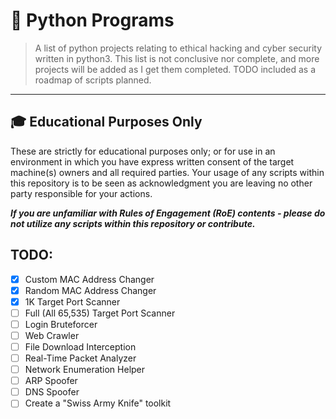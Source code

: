 # :snake: Python Programs
 > A list of python projects relating to ethical hacking and cyber security written in python3. This list is not conclusive nor complete, and more projects will be added as I get them completed. TODO included as a roadmap of scripts planned.
---
## 🎓 Educational Purposes Only
These are strictly for educational purposes only; or for use in an environment in which you have express written consent of the target machine(s) owners and all required parties. Your usage of any scripts within this repository is to be seen as acknowledgment you are leaving no other party responsible for your actions.

<b><em>If you are unfamiliar with Rules of Engagement (RoE) contents - please do not utilize any scripts within this repository or contribute.</b></em>

## TODO:
- [X] Custom MAC Address Changer
- [X] Random MAC Address Changer
- [X] 1K Target Port Scanner
- [ ] Full (All 65,535) Target Port Scanner
- [ ] Login Bruteforcer
- [ ] Web Crawler
- [ ] File Download Interception
- [ ] Real-Time Packet Analyzer
- [ ] Network Enumeration Helper
- [ ] ARP Spoofer
- [ ] DNS Spoofer
- [ ] Create a "Swiss Army Knife" toolkit
